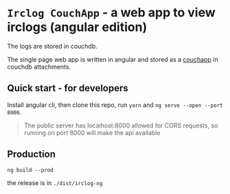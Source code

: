# `Irclog CouchApp` - a web app to view irclogs (angular edition)

The logs are stored in couchdb.

The single page web app is written in angular and stored as a
[couchapp](http://couchapp.readthedocs.io/en/latest/intro/what-is-couchapp.html)
in couchdb attachments.

## Quick start - for developers

Install angular cli, then clone this repo, run `yarn` and `ng serve --open --port 8000`.

> The public server has localhost:8000 allowed for CORS requests, so running on port 8000
> will make the api available

## Production

```
ng build --prod
```
the release is in `./dist/irclog-ng`
